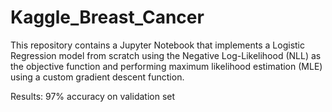 # Kaggle_Breast_Cancer

This repository contains a Jupyter Notebook that implements a Logistic Regression model from scratch using the Negative Log-Likelihood (NLL) as the objective function and performing maximum likelihood estimation (MLE) using a custom gradient descent function.

Results: 97% accuracy on validation set
